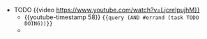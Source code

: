 - TODO {{video https://www.youtube.com/watch?v=LjcreIpujhM}}
	- {{youtube-timestamp 58}} `{{query (AND #errand (task TODO DOING))}}`
	-